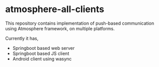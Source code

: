 # atmosphere-all-clients

This repository contains implementation of push-based communication using Atmosphere framework, on multiple platforms.

Currently it has,

* Springboot based web server
* Springboot based JS client
* Android client using wasync

